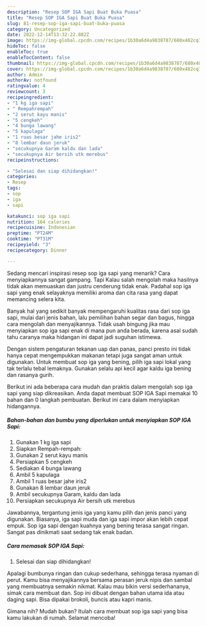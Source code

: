 ```yaml
---
description: "Resep SOP IGA Sapi Buat Buka Puasa"
title: "Resep SOP IGA Sapi Buat Buka Puasa"
slug: 81-resep-sop-iga-sapi-buat-buka-puasa
category: Uncategorized
date: 2022-12-14T13:32:22.882Z
image: https://img-global.cpcdn.com/recipes/1b30a6d4a9838787/680x482cq70/sop-iga-sapi-foto-resep-utama.jpg
hideToc: false
enableToc: true
enableTocContent: false
thumbnail: https://img-global.cpcdn.com/recipes/1b30a6d4a9838787/680x482cq70/sop-iga-sapi-foto-resep-utama.jpg
cover: https://img-global.cpcdn.com/recipes/1b30a6d4a9838787/680x482cq70/sop-iga-sapi-foto-resep-utama.jpg
author: Admin
authorAv: notfound
ratingvalue: 4
reviewcount: 3
recipeingredient:
- "1 kg iga sapi"
- " Rempahrempah"
- "2 serut kayu manis"
- "5 cengkeh"
- "4 bunga lawang"
- "5 kapulaga"
- "1 ruas besar jahe iris2"
- "8 lembar daun jeruk"
- "secukupnya Garam kaldu dan lada"
- "secukupnya Air bersih utk merebus"
recipeinstructions:

- "Selesai dan siap dihidangkan!"
categories:
- Resep
tags:
- sop
- iga
- sapi

katakunci: sop iga sapi 
nutrition: 164 calories
recipecuisine: Indonesian
preptime: "PT24M"
cooktime: "PT31M"
recipeyield: "3"
recipecategory: Dinner

---
```



Sedang mencari inspirasi resep sop iga sapi yang menarik? Cara menyiapkannya sangat gampang. Tapi Kalau salah mengolah maka hasilnya tidak akan memuaskan dan justru cenderung tidak enak. Padahal sop iga sapi yang enak selayaknya memiliki aroma dan cita rasa yang dapat memancing selera kita.


Banyak hal yang sedikit banyak mempengaruhi kualitas rasa dari sop iga sapi, mulai dari jenis bahan, lalu pemilihan bahan segar dan bagus, hingga cara mengolah dan menyajikannya. Tidak usah bingung jika mau menyiapkan sop iga sapi enak di mana pun anda berada, karena asal sudah tahu caranya maka hidangan ini dapat jadi suguhan istimewa.

Dengan sistem pengaturan tekanan uap dan panas, panci presto ini tidak hanya cepat mengempukkan makanan tetapi juga sangat aman untuk digunakan. Untuk membuat sop iga yang bening, pilih iga sapi lokal yang tak terlalu tebal lemaknya. Gunakan selalu api kecil agar kaldu iga bening dan rasanya gurih.


Berikut ini ada beberapa cara mudah dan praktis dalam mengolah sop iga sapi yang siap dikreasikan. Anda dapat membuat SOP IGA Sapi memakai 10 bahan dan 0 langkah pembuatan. Berikut ini cara dalam menyiapkan hidangannya.

<!--inarticleads1-->

##### Bahan-bahan dan bumbu yang diperlukan untuk menyiapkan SOP IGA Sapi:

1. Gunakan 1 kg iga sapi
1. Siapkan  Rempah-rempah:
1. Gunakan 2 serut kayu manis
1. Persiapkan 5 cengkeh
1. Sediakan 4 bunga lawang
1. Ambil 5 kapulaga
1. Ambil 1 ruas besar jahe iris2
1. Gunakan 8 lembar daun jeruk
1. Ambil secukupnya Garam, kaldu dan lada
1. Persiapkan secukupnya Air bersih utk merebus


Jawabannya, tergantung jenis iga yang kamu pilih dan jenis panci yang digunakan. Biasanya, iga sapi muda dan iga sapi impor akan lebih cepat empuk. Sop iga sapi dengan kuahnya yang bening terasa sangat ringan. Sangat pas dinikmati saat sedang tak enak badan. 

<!--inarticleads2-->

##### Cara memasak SOP IGA Sapi:


1. Selesai dan siap dihidangkan!

Apalagi bumbunya ringan dan cukup sederhana, sehingga terasa nyaman di perut. Kamu bisa menyajikannya bersama perasan jeruk nipis dan sambal yang membuatnya semakin nikmat. Kalau mau bikin versi sederhananya, simak cara membuat dan. Sop ini dibuat dengan bahan utama ida atau daging sapi. Bisa dipakai brokoli, buncis atau kapri manis. 

Gimana nih? Mudah bukan? Itulah cara membuat sop iga sapi yang bisa kamu lakukan di rumah. Selamat mencoba!
